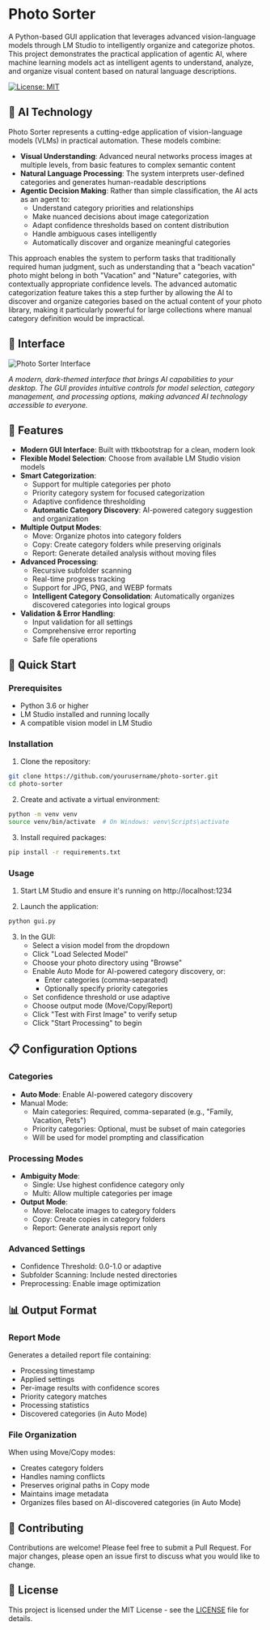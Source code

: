 # Photo Sorter

A Python-based GUI application that leverages advanced vision-language models through LM Studio to intelligently organize and categorize photos. This project demonstrates the practical application of agentic AI, where machine learning models act as intelligent agents to understand, analyze, and organize visual content based on natural language descriptions.

[![License: MIT](https://img.shields.io/badge/License-MIT-yellow.svg)](https://opensource.org/licenses/MIT)

## 🤖 AI Technology

Photo Sorter represents a cutting-edge application of vision-language models (VLMs) in practical automation. These models combine:

- **Visual Understanding**: Advanced neural networks process images at multiple levels, from basic features to complex semantic content
- **Natural Language Processing**: The system interprets user-defined categories and generates human-readable descriptions
- **Agentic Decision Making**: Rather than simple classification, the AI acts as an agent to:
  - Understand category priorities and relationships
  - Make nuanced decisions about image categorization
  - Adapt confidence thresholds based on content distribution
  - Handle ambiguous cases intelligently
  - Automatically discover and organize meaningful categories

This approach enables the system to perform tasks that traditionally required human judgment, such as understanding that a "beach vacation" photo might belong in both "Vacation" and "Nature" categories, with contextually appropriate confidence levels. The advanced automatic categorization feature takes this a step further by allowing the AI to discover and organize categories based on the actual content of your photo library, making it particularly powerful for large collections where manual category definition would be impractical.

## 📸 Interface

![Photo Sorter Interface](images/gui_screenshot.png)

*A modern, dark-themed interface that brings AI capabilities to your desktop. The GUI provides intuitive controls for model selection, category management, and processing options, making advanced AI technology accessible to everyone.*

## 🌟 Features

- **Modern GUI Interface**: Built with ttkbootstrap for a clean, modern look
- **Flexible Model Selection**: Choose from available LM Studio vision models
- **Smart Categorization**:
  - Support for multiple categories per photo
  - Priority category system for focused categorization
  - Adaptive confidence thresholding
  - **Automatic Category Discovery**: AI-powered category suggestion and organization
- **Multiple Output Modes**:
  - Move: Organize photos into category folders
  - Copy: Create category folders while preserving originals
  - Report: Generate detailed analysis without moving files
- **Advanced Processing**:
  - Recursive subfolder scanning
  - Real-time progress tracking
  - Support for JPG, PNG, and WEBP formats
  - **Intelligent Category Consolidation**: Automatically organizes discovered categories into logical groups
- **Validation & Error Handling**:
  - Input validation for all settings
  - Comprehensive error reporting
  - Safe file operations

## 🚀 Quick Start

### Prerequisites

- Python 3.6 or higher
- LM Studio installed and running locally
- A compatible vision model in LM Studio

### Installation

1. Clone the repository:
```bash
git clone https://github.com/yourusername/photo-sorter.git
cd photo-sorter
```

2. Create and activate a virtual environment:
```bash
python -m venv venv
source venv/bin/activate  # On Windows: venv\Scripts\activate
```

3. Install required packages:
```bash
pip install -r requirements.txt
```

### Usage

1. Start LM Studio and ensure it's running on http://localhost:1234

2. Launch the application:
```bash
python gui.py
```

3. In the GUI:
   - Select a vision model from the dropdown
   - Click "Load Selected Model"
   - Choose your photo directory using "Browse"
   - Enable Auto Mode for AI-powered category discovery, or:
     - Enter categories (comma-separated)
     - Optionally specify priority categories
   - Set confidence threshold or use adaptive
   - Choose output mode (Move/Copy/Report)
   - Click "Test with First Image" to verify setup
   - Click "Start Processing" to begin

## 📋 Configuration Options

### Categories
- **Auto Mode**: Enable AI-powered category discovery
- Manual Mode:
  - Main categories: Required, comma-separated (e.g., "Family, Vacation, Pets")
  - Priority categories: Optional, must be subset of main categories
  - Will be used for model prompting and classification

### Processing Modes
- **Ambiguity Mode**:
  - Single: Use highest confidence category only
  - Multi: Allow multiple categories per image
- **Output Mode**:
  - Move: Relocate images to category folders
  - Copy: Create copies in category folders
  - Report: Generate analysis report only

### Advanced Settings
- Confidence Threshold: 0.0-1.0 or adaptive
- Subfolder Scanning: Include nested directories
- Preprocessing: Enable image optimization

## 📊 Output Format

### Report Mode
Generates a detailed report file containing:
- Processing timestamp
- Applied settings
- Per-image results with confidence scores
- Priority category matches
- Processing statistics
- Discovered categories (in Auto Mode)

### File Organization
When using Move/Copy modes:
- Creates category folders
- Handles naming conflicts
- Preserves original paths in Copy mode
- Maintains image metadata
- Organizes files based on AI-discovered categories (in Auto Mode)

## 🤝 Contributing

Contributions are welcome! Please feel free to submit a Pull Request. For major changes, please open an issue first to discuss what you would like to change.

## 📝 License

This project is licensed under the MIT License - see the [LICENSE](LICENSE) file for details. 